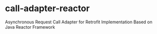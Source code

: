 # call-adapter-reactor
Asynchronous Request Call Adapter for Retrofit Implementation Based on Java Reactor Framework
